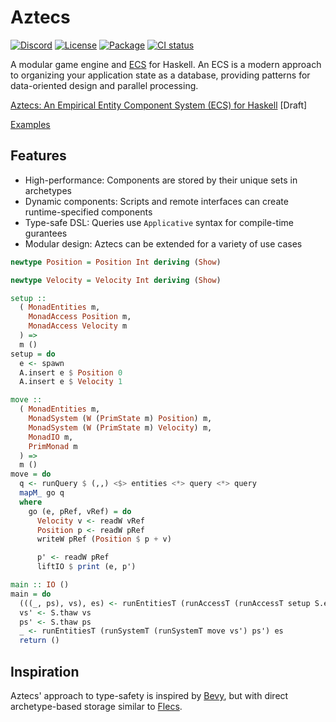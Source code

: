 # Aztecs

[![Discord](https://img.shields.io/discord/1306713440873877576.svg?label=&logo=discord&logoColor=ffffff&color=7389D8&labelColor=6A7EC2)](https://discord.gg/Hb7B3Qq4Xd)
[![License](https://img.shields.io/badge/license-BSD3-blue.svg)](https://github.com/aztecs-hs/aztecs/blob/main/LICENSE)
[![Package](https://img.shields.io/hackage/v/aztecs.svg)](https://hackage.haskell.org/package/aztecs)
[![CI status](https://github.com/aztecs-hs/aztecs/actions/workflows/ci.yml/badge.svg)](https://github.com/aztecs-hs/aztecs/actions)

A modular game engine and [ECS](https://en.wikipedia.org/wiki/Entity_component_system) for Haskell.
An ECS is a modern approach to organizing your application state as a database,
providing patterns for data-oriented design and parallel processing.

[Aztecs: An Empirical Entity Component System (ECS) for Haskell](https://github.com/aztecs-hs/paper) [Draft]

[Examples](https://github.com/aztecs-hs/examples)

## Features

- High-performance: Components are stored by their unique sets in archetypes
- Dynamic components: Scripts and remote interfaces can create runtime-specified components
- Type-safe DSL: Queries use `Applicative` syntax for compile-time gurantees
- Modular design: Aztecs can be extended for a variety of use cases

```hs
newtype Position = Position Int deriving (Show)

newtype Velocity = Velocity Int deriving (Show)

setup ::
  ( MonadEntities m,
    MonadAccess Position m,
    MonadAccess Velocity m
  ) =>
  m ()
setup = do
  e <- spawn
  A.insert e $ Position 0
  A.insert e $ Velocity 1

move ::
  ( MonadEntities m,
    MonadSystem (W (PrimState m) Position) m,
    MonadSystem (W (PrimState m) Velocity) m,
    MonadIO m,
    PrimMonad m
  ) =>
  m ()
move = do
  q <- runQuery $ (,,) <$> entities <*> query <*> query
  mapM_ go q
  where
    go (e, pRef, vRef) = do
      Velocity v <- readW vRef
      Position p <- readW pRef
      writeW pRef (Position $ p + v)

      p' <- readW pRef
      liftIO $ print (e, p')

main :: IO ()
main = do
  (((_, ps), vs), es) <- runEntitiesT (runAccessT (runAccessT setup S.empty) S.empty) emptyEntities
  vs' <- S.thaw vs
  ps' <- S.thaw ps
  _ <- runEntitiesT (runSystemT (runSystemT move vs') ps') es
  return ()
```

## Inspiration

Aztecs' approach to type-safety is inspired by [Bevy](https://github.com/bevyengine/bevy/),
but with direct archetype-based storage similar to [Flecs](https://github.com/SanderMertens/flecs).
